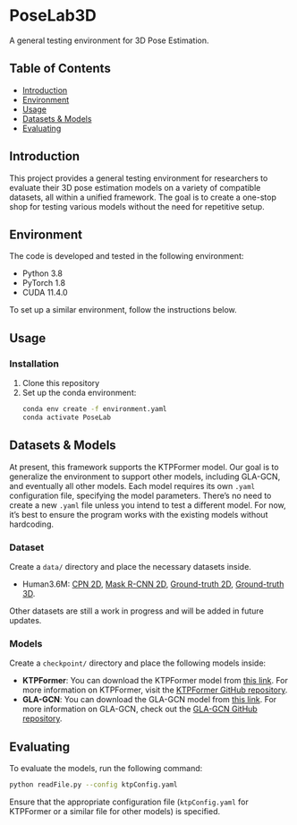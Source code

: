 # PoseLab3D

A general testing environment for 3D Pose Estimation.

## Table of Contents

- [Introduction](#introduction)
- [Environment](#environment)
- [Usage](#usage)
- [Datasets & Models](#datasets--models)
- [Evaluating](#evaluating)

## Introduction

This project provides a general testing environment for researchers to evaluate their 3D pose estimation models on a variety of compatible datasets, all within a unified framework. The goal is to create a one-stop shop for testing various models without the need for repetitive setup.

## Environment

The code is developed and tested in the following environment:

- Python 3.8
- PyTorch 1.8
- CUDA 11.4.0

To set up a similar environment, follow the instructions below.

## Usage

### Installation

1. Clone this repository
2. Set up the conda environment:
   ```bash
   conda env create -f environment.yaml
   conda activate PoseLab
   ```

## Datasets & Models

At present, this framework supports the KTPFormer model. Our goal is to generalize the environment to support other models, including GLA-GCN, and eventually all other models. Each model requires its own `.yaml` configuration file, specifying the model parameters. There’s no need to create a new `.yaml` file unless you intend to test a different model. For now, it’s best to ensure the program works with the existing models without hardcoding.

### Dataset

Create a `data/` directory and place the necessary datasets inside. 

* Human3.6M: [CPN 2D](https://drive.google.com/file/d/1WkbQ1rF1jzeoiwis6YGncLs0f2nprF5A/view?usp=sharing), [Mask R-CNN 2D](https://drive.google.com/file/d/1poB_jys-mOk8OFWg6HUXoy00fk-E-f6t/view?usp=sharing), [Ground-truth 2D](https://drive.google.com/file/d/1btsDnC0RTd_6J1sCtFW5p78u2sbRMcfJ/view?usp=sharing), [Ground-truth 3D](https://drive.google.com/file/d/1F5JG3wvbGd762672G7hXM-tKQ91dQO1c/view?usp=sharing).

Other datasets are still a work in progress and will be added in future updates.

### Models

Create a `checkpoint/` directory and place the following models inside:

- **KTPFormer**: You can download the KTPFormer model from [this link](https://drive.google.com/file/d/1cW-4MxKGM6NE4kLCFWNt2GhHCWAyY_sJ/view?usp=sharing). For more information on KTPFormer, visit the [KTPFormer GitHub repository](https://github.com/JihuaPeng/KTPFormer).
- **GLA-GCN**: You can download the GLA-GCN model from [this link](https://drive.google.com/file/d/1eGObTduC4CeT1OMSoAMYNJ4Rf2a_F9YH/view?usp=sharing). For more information on GLA-GCN, check out the [GLA-GCN GitHub repository](https://github.com/bruceyo/GLA-GCN).

## Evaluating

To evaluate the models, run the following command:

```bash
python readFile.py --config ktpConfig.yaml
```

Ensure that the appropriate configuration file (`ktpConfig.yaml` for KTPFormer or a similar file for other models) is specified.

